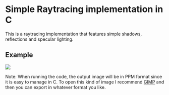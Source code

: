# Simple Raytracing implementation in C

This is a raytracing implementation that features simple shadows, reflections and specular lighting.

## Example

![](https://i.imgur.com/6QgADrn.png)

Note: When running the code, the output image will be in PPM format since it is easy to manage in C. To open this kind of image I recommend [GIMP](https://www.gimp.org/) and then you can export in whatever format you like.

